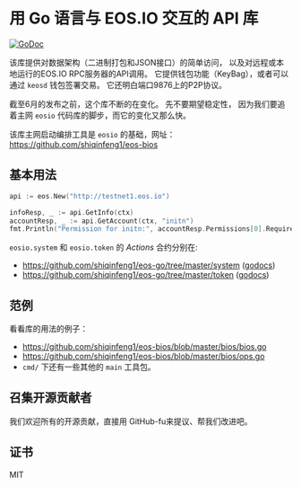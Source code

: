 用 Go 语言与 EOS.IO 交互的 API 库
=========================

[![GoDoc](https://godoc.org/github.com/shiqinfeng1/eos-go?status.svg)](https://godoc.org/github.com/shiqinfeng1/eos-go)

该库提供对数据架构（二进制打包和JSON接口）的简单访问，
以及对远程或本地运行的EOS.IO RPC服务器的API调用。 
它提供钱包功能（KeyBag），或者可以通过 `keosd` 钱包签署交易。 
它还明白端口9876上的P2P协议。

截至6月的发布之前，这个库不断的在变化。 先不要期望稳定性，
因为我们要追着主网 `eosio` 代码库的脚步，而它的变化又那么快。

该库主网启动编排工具是 `eosio` 的基础，网址：
https://github.com/shiqinfeng1/eos-bios


基本用法
-----------

```go
api := eos.New("http://testnet1.eos.io")

infoResp, _ := api.GetInfo(ctx)
accountResp, _ := api.GetAccount(ctx, "initn")
fmt.Println("Permission for initn:", accountResp.Permissions[0].RequiredAuth.Keys)
```

`eosio.system` 和 `eosio.token` 的 _Actions_ 合约分别在:
* https://github.com/shiqinfeng1/eos-go/tree/master/system ([godocs](https://godoc.org/github.com/shiqinfeng1/eos-go/system))
* https://github.com/shiqinfeng1/eos-go/tree/master/token ([godocs](https://godoc.org/github.com/shiqinfeng1/eos-go/token))

范例
-------

看看库的用法的例子：

* https://github.com/shiqinfeng1/eos-bios/blob/master/bios/bios.go
* https://github.com/shiqinfeng1/eos-bios/blob/master/bios/ops.go
* `cmd/` 下还有一些其他的 `main` 工具包。


召集开源贡献者
------------

我们欢迎所有的开源贡献，直接用 GitHub-fu来提议、帮我们改进吧。


证书
-------

MIT
